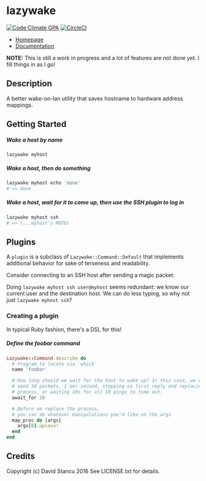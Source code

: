 # lazywake
[![Code Climate GPA](https://codeclimate.com/github/mach-kernel/lazywake/badges/gpa.svg)](https://codeclimate.com/github/mach-kernel/lazywake)
[![CircleCI](https://circleci.com/gh/mach-kernel/lazywake/tree/master.svg?style=shield)](https://circleci.com/gh/mach-kernel/lazywake/tree/master)
* [Homepage](https://rubygems.org/gems/lazywake)
* [Documentation](http://rubydoc.info/gems/lazywake/frames)

**NOTE:** This is still a work in progress and a lot of features are not done yet. I fill things in as I go!

## Description
A better wake-on-lan utility that saves hostname to hardware address mappings. 

## Getting Started

##### Wake a host by name
`lazywake myhost`

##### Wake a host, then do something

```bash
lazywake myhost echo 'done'
# => done
```

##### Wake a host, wait for it to come up, then use the SSH plugin to log in
```bash
lazywake myhost ssh
# => (...myhost's MOTD)
``` 

## Plugins

A `plugin` is a subclass of `Lazywake::Command::Default` that implements additional behavior for sake of terseness and readability.

Consider connecting to an SSH host after sending a magic packet:

Doing `lazywake myhost ssh user@myhost` seems redundant: we know our current user and the destination host. We can do less typing, so why not just `lazywake myhost ssh`?

### Creating a plugin
In typical Ruby fashion, there's a DSL for this!

##### Define the foobar command
```ruby
Lazywake::Command.describe do 
  # Program to locate via `which`
  name 'foobar'

  # How long should we wait for the host to wake up? In this case, we would
  # send 10 packets, 1 per second, stopping on first reply and replacing the
  # process, or waiting 10s for all 10 pings to time out.
  await_for 10

  # Before we replace the process,
  # you can do whatever manipulations you'd like on the args
  map_proc do |args|
    args[0].upcase!
  end
end
```

## Credits
Copyright (c) David Stancu 2016 
See LICENSE.txt for details.
